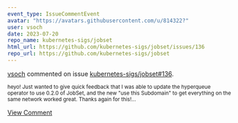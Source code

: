 ```yaml
---
event_type: IssueCommentEvent
avatar: "https://avatars.githubusercontent.com/u/814322?"
user: vsoch
date: 2023-07-20
repo_name: kubernetes-sigs/jobset
html_url: https://github.com/kubernetes-sigs/jobset/issues/136
repo_url: https://github.com/kubernetes-sigs/jobset
---
```


<a href='https://github.com/vsoch' target='_blank'>vsoch</a> commented on issue <a href='https://github.com/kubernetes-sigs/jobset/issues/136' target='_blank'>kubernetes-sigs/jobset#136</a>.

<small>heyo! Just wanted to give quick feedback that I was able to update the hyperqueue operator to use 0.2.0 of JobSet, and the new "use this Subdomain" to get everything on the same network worked great. Thanks again for this!...</small>

<a href='https://github.com/kubernetes-sigs/jobset/issues/136' target='_blank'>View Comment</a>